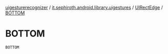[uigesturerecognizer](../../index.md) / [it.sephiroth.android.library.uigestures](../index.md) / [UIRectEdge](index.md) / [BOTTOM](./-b-o-t-t-o-m.md)

# BOTTOM

`BOTTOM`